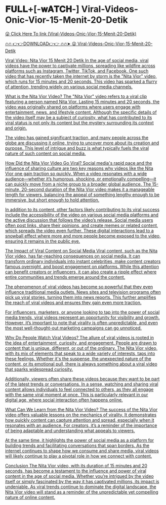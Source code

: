 # 𝐅𝐔𝐋𝐋+[-𝐰𝐀𝐓𝐂𝐇-] Viral-Videos-Onic-Vior-15-Menit-20-Detik

<a href="http://athenashealthbeauty.com/rtgvru67"> 😜 Click Here To link (Viral-Videos-Onic-Vior-15-Menit-20-Detik)

🔥🔥 👉👉DOWNLOAD👉👉 🔥🔥➤  <a href="http://athenashealthbeauty.com/rtgvru67"> 😜 Viral-Videos-Onic-Vior-15-Menit-20-Detik

Viral Video: Nita Vior 15 Menit 20 Detik
In the age of social media, viral videos have the power to captivate millions, spreading like wildfire across platforms such as Instagram, Twitter, TikTok, and Facebook. One such video that has recently taken the internet by storm is the "Nita Vior" video, which runs for 15 minutes and 20 seconds. This video has sparked a flurry of attention, trending widely on various social media channels.

What is the Nita Vior Video?
The "Nita Vior" video refers to a viral clip featuring a person named Nita Vior. Lasting 15 minutes and 20 seconds, the video was originally shared on platforms where users engage with entertainment, news, and lifestyle content. Although the specific details of the video itself may be a subject of curiosity, what has contributed to its viral status is not only its content but the mystery surrounding its context and origin.

The video has gained significant traction, and many people across the globe are discussing it online, trying to uncover more about its creation and purpose. This level of intrigue and buzz is what typically fuels the viral nature of such content on social media.

How Did the Nita Vior Video Go Viral?
Social media's rapid pace and the influence of sharing culture are two key reasons why videos like the Nita Vior one gain traction so quickly. When a video resonates with a wide audience—whether it’s humorous, shocking, or emotionally compelling—it can quickly move from a niche group to a broader global audience. The 15-minute, 20-second duration of the Nita Vior video makes it a manageable length for viewers, balancing the appeal of something lengthy enough to be immersive, but short enough to hold attention.

In addition to its content, other factors likely contributing to its viral success include the accessibility of the video on various social media platforms and the active discussion that follows the video’s release. Social media users often post links, share their opinions, and create memes or related content, which spreads the video even further. These digital interactions lead to a snowball effect where more and more people become exposed to the video, ensuring it remains in the public eye.

The Impact of Viral Content on Social Media
Viral content, such as the Nita Vior video, has far-reaching consequences on social media. It can transform ordinary individuals into instant celebrities, make content creators famous overnight, and boost engagement on platforms. While this attention can benefit creators or influencers, it can also create a ripple effect where entire communities and trends emerge around the content.

The phenomenon of viral videos has become so powerful that they even influence traditional media outlets. News sites and television programs often pick up viral stories, turning them into news reports. This further amplifies the reach of viral videos and ensures they gain even more traction.

For influencers, marketers, or anyone looking to tap into the power of social media trends, viral videos represent an opportunity for visibility and growth. However, it’s important to note that virality is often unpredictable, and even the most well-thought-out marketing campaigns can go unnoticed.

Why Do People Watch Viral Videos?
The allure of viral videos is rooted in the idea of entertainment, curiosity, and engagement. People are drawn to content that is unique, different, or out of the ordinary. The Nita Vior video, with its mix of elements that speak to a wide variety of interests, taps into these feelings. Whether it's the suspense, the unexpected nature of the content, or its emotional pull, there is always something about a viral video that sparks widespread curiosity.

Additionally, viewers often share these videos because they want to be part of the latest trends or conversations. In a sense, watching and sharing viral content allows individuals to feel connected to others, as they all engage with the same viral moment at once. This is particularly relevant in our digital age, where social interaction often happens online.

What Can We Learn from the Nita Vior Video?
The success of the Nita Vior video offers valuable lessons on the mechanics of virality. It demonstrates how quickly content can capture attention and spread, especially when it resonates with an audience. For creators, it’s a reminder of the importance of being adaptable and understanding what appeals to viewers.

At the same time, it highlights the power of social media as a platform for building trends and facilitating conversations that span borders. As the internet continues to shape how we consume and share media, viral videos will likely continue to play a pivotal role in how we connect with content.

Conclusion
The Nita Vior video, with its duration of 15 minutes and 20 seconds, has become a testament to the influence and power of viral content in the age of social media. Whether you’re intrigued by the video itself or simply fascinated by the way it has captivated millions, its impact is undeniable. As viral trends continue to dominate the digital landscape, the Nita Vior video will stand as a reminder of the unpredictable yet compelling nature of online content.




